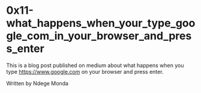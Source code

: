 # 0x11-what_happens_when_your_type_google_com_in_your_browser_and_press_enter


This is a blog post published on medium about what happens when you type https://www.google.com on your browser and press enter. 

Written by Ndege Monda
